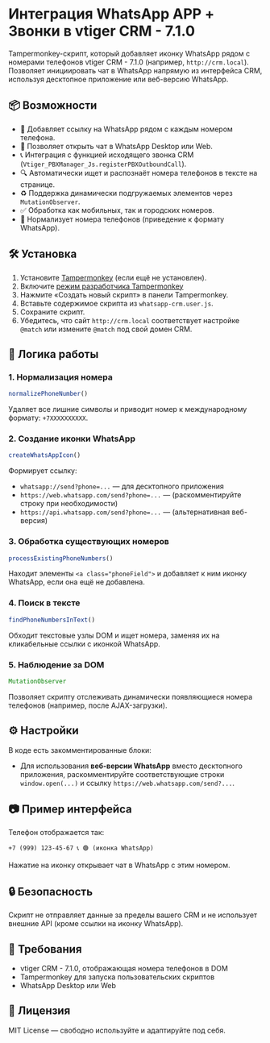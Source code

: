 
# Интеграция WhatsApp APP + Звонки в vtiger CRM - 7.1.0

Tampermonkey-скрипт, который добавляет иконку WhatsApp рядом с номерами телефонов vtiger CRM - 7.1.0 (например, `http://crm.local`). Позволяет инициировать чат в WhatsApp напрямую из интерфейса CRM, используя десктопное приложение или веб-версию WhatsApp.

## 📦 Возможности

* 🔗 Добавляет ссылку на WhatsApp рядом с каждым номером телефона.
* 💬 Позволяет открыть чат в WhatsApp Desktop или Web.
* 📞 Интеграция с функцией исходящего звонка CRM (`Vtiger_PBXManager_Js.registerPBXOutboundCall`).
* 🔍 Автоматически ищет и распознаёт номера телефонов в тексте на странице.
* ♻️ Поддержка динамически подгружаемых элементов через `MutationObserver`.
* ✅ Обработка как мобильных, так и городских номеров.
* 🧼 Нормализует номера телефонов (приведение к формату WhatsApp).

## 🛠️ Установка

1. Установите [Tampermonkey](https://www.tampermonkey.net/) (если ещё не установлен).
2. Включите [режим разработчика Tampermonkey](https://www.tampermonkey.net/faq.php#Q209) 
3. Нажмите «Создать новый скрипт» в панели Tampermonkey.
4. Вставьте содержимое скрипта из `whatsapp-crm.user.js`.
5. Сохраните скрипт.
6. Убедитесь, что сайт `http://crm.local` соответствует настройке `@match` или измените `@match` под свой домен CRM.

## 🧠 Логика работы

### 1. **Нормализация номера**

```js
normalizePhoneNumber()
```

Удаляет все лишние символы и приводит номер к международному формату: `+7XXXXXXXXXX`.

### 2. **Создание иконки WhatsApp**

```js
createWhatsAppIcon()
```

Формирует ссылку:

* `whatsapp://send?phone=...` — для десктопного приложения
* `https://web.whatsapp.com/send?phone=...` — (раскомментируйте строку при необходимости)
* `https://api.whatsapp.com/send?phone=...` — (альтернативная веб-версия)

### 3. **Обработка существующих номеров**

```js
processExistingPhoneNumbers()
```

Находит элементы `<a class="phoneField">` и добавляет к ним иконку WhatsApp, если она ещё не добавлена.

### 4. **Поиск в тексте**

```js
findPhoneNumbersInText()
```

Обходит текстовые узлы DOM и ищет номера, заменяя их на кликабельные ссылки с иконкой WhatsApp.

### 5. **Наблюдение за DOM**

```js
MutationObserver
```

Позволяет скрипту отслеживать динамически появляющиеся номера телефонов (например, после AJAX-загрузки).

## ⚙️ Настройки

В коде есть закомментированные блоки:

* Для использования **веб-версии WhatsApp** вместо десктопного приложения, раскомментируйте соответствующие строки `window.open(...)` и ссылку `https://web.whatsapp.com/send?...`.

## 📷 Пример интерфейса

Телефон отображается так:

```
+7 (999) 123-45-67 📞 🟢 (иконка WhatsApp)
```

Нажатие на иконку открывает чат в WhatsApp с этим номером.

## 🔒 Безопасность

Скрипт не отправляет данные за пределы вашего CRM и не использует внешние API (кроме ссылки на иконку WhatsApp).


## 📌 Требования

* vtiger CRM - 7.1.0, отображающая номера телефонов в DOM
* Tampermonkey для запуска пользовательских скриптов
* WhatsApp Desktop или Web

## 📄 Лицензия

MIT License — свободно используйте и адаптируйте под себя.
